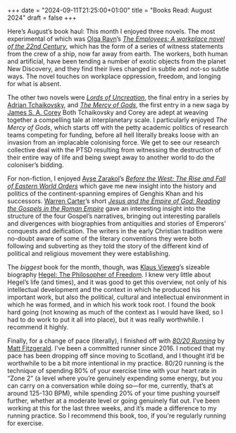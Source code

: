 +++
date = "2024-09-11T21:25:00+01:00"
title = "Books Read: August 2024"
draft = false
+++

Here’s August’s book haul: This month I enjoyed three novels. The most
experimental of which was [Olga Ravn](http://olga-ravn.blogspot.com)’s  _[The
Employees: A workplace novel of the 22nd
Century](https://www.lollieditions.com/books/the-employees)_, which has the
form of a series of witness statements from the crew of a ship, now far away
from earth. The workers, both human and artificial, have been tending a number
of exotic objects from the planet New Discovery, and they find their lives
changed in subtle and not-so subtle ways. The novel touches on workplace
oppression, freedom, and longing for what is absent. 

The other two novels were
_[Lords of
Uncreation](https://uk.bookshop.org/p/books/lords-of-uncreation-adrian-tchaikovsky/7227267?ean=9781529052008)_,
the final entry in a series by [Adrian
Tchaikovsky](https://www.adriantchaikovsky.com), and _[The Mercy of
Gods](https://uk.bookshop.org/p/books/untitled-james-s-a-corey-novel-1-james-s-a-corey/6310527?ean=9780356517797)_,
the first entry in a new saga by [James S. A.
Corey](https://www.jamessacorey.com) Both Tchaikovsky and Corey are adept at
weaving together a compelling tale at interplanetary scale. I particularly
enjoyed _The Mercy of Gods_, which starts off with the petty academic politics
of research teams competing for funding, before all hell literally breaks loose
with an invasion from an implacable colonising force. We get to see our
research collective deal with the PTSD resulting from witnessing the
destruction of their entire way of life and being swept away to another world
to do the coloniser’s bidding. 

<!--more-->


For non-fiction, I enjoyed [Ayşe
Zarakol](https://www.polis.cam.ac.uk/staff/professor-ayse-zarakol)’s _[Before
the West: The Rise and Fall of Eastern World
Orders](https://uk.bookshop.org/p/books/before-the-west-the-rise-and-fall-of-eastern-world-orders-ayse-zarakol/6650459?ean=9781108971676)_
which gave me new insight into the history and politics of the
continent-spanning empires of Genghis Khan and his successors.  [Warren
Carter](https://ptstulsa.edu/warren-carter-2/)’s  short _[Jesus and the Empire
of God: Reading the Gospels in the Roman
Empire](https://wipfandstock.com/9781725294608/jesus-and-the-empire-of-god/)_
gave an interesting insight into the structure of the four Gospel’s narratives,
bringing out interesting parallels and divergences with biographies from
antiquities and stories of Emperors’ conquests and deification. The writers in
the early Christian tradition were no-doubt aware of some of the literary
conventions they were both following and subverting as they told the story of
the different kind of political and religious movement they were establishing.

The _biggest_ book for the month, though, was [Klaus
Vieweg](https://de.wikipedia.org/wiki/Klaus_Vieweg_(Philosoph))’s sizeable
biography [Hegel: The Philosopher of
Freedom](https://uk.bookshop.org/p/books/hegel-the-philosopher-of-freedom-klaus-vieweg/7531474?ean=9781503630574).
I knew very little about Hegel’s life (and times), and it was good to get this
overview, not only of his intellectual development and the context in which he
produced his important work, but also the political, cultural and intellectual
environment in which he was formed, and in which his work took root. I found
the book hard going (not knowing as much of the context as I would have liked,
so I had to do work to put it all into place), but it was really worthwhile. I
recommend it highly.

Finally, for a change of pace (literally), I finished off with _[80/20
Running](https://www.amazon.co.uk/80-20-Running-Stronger-Training/dp/0451470885/consequentlyorg)_
by [Matt Fitzgerald](https://mattfitzgerald.org). I've been a committed runner
since 2016. I noticed that my pace has been dropping off since moving to
Scotland, and I thought it’d be worthwhile to be a bit more intentional in my
practice. 80/20 running is the technique of spending 80% of your exercise time
with your heart rate in “Zone 2” (a level where you’re genuinely expending some
energy, but you can carry on a conversation while doing so—for me, currently,
that’s at around 125-130 BPM), while spending 20% of your time pushing yourself
further, whether at a moderate level or going genuinely flat out. I've been
working at this for the last three weeks, and it’s made a difference to my
running practice. So I recommend this book, too, if you're regularly running
for exercise.  




